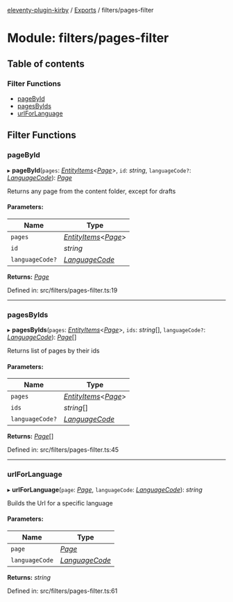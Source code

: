 [eleventy-plugin-kirby](../README.md) / [Exports](../modules.md) / filters/pages-filter

# Module: filters/pages-filter

## Table of contents

### Filter Functions

- [pageById](filters_pages_filter.md#pagebyid)
- [pagesByIds](filters_pages_filter.md#pagesbyids)
- [urlForLanguage](filters_pages_filter.md#urlforlanguage)

## Filter Functions

### pageById

▸ **pageById**(`pages`: [*EntityItems*](../interfaces/models/kirby/kirby-model.entityitems.md)<[*Page*](../interfaces/models/kirby/page-model.page.md)\>, `id`: *string*, `languageCode?`: [*LanguageCode*](models_language_model.md#languagecode)): [*Page*](../interfaces/models/kirby/page-model.page.md)

Returns any page from the content folder, except for drafts

#### Parameters:

Name | Type |
------ | ------ |
`pages` | [*EntityItems*](../interfaces/models/kirby/kirby-model.entityitems.md)<[*Page*](../interfaces/models/kirby/page-model.page.md)\> |
`id` | *string* |
`languageCode?` | [*LanguageCode*](models_language_model.md#languagecode) |

**Returns:** [*Page*](../interfaces/models/kirby/page-model.page.md)

Defined in: src/filters/pages-filter.ts:19

___

### pagesByIds

▸ **pagesByIds**(`pages`: [*EntityItems*](../interfaces/models/kirby/kirby-model.entityitems.md)<[*Page*](../interfaces/models/kirby/page-model.page.md)\>, `ids`: *string*[], `languageCode?`: [*LanguageCode*](models_language_model.md#languagecode)): [*Page*](../interfaces/models/kirby/page-model.page.md)[]

Returns list of pages by their ids

#### Parameters:

Name | Type |
------ | ------ |
`pages` | [*EntityItems*](../interfaces/models/kirby/kirby-model.entityitems.md)<[*Page*](../interfaces/models/kirby/page-model.page.md)\> |
`ids` | *string*[] |
`languageCode?` | [*LanguageCode*](models_language_model.md#languagecode) |

**Returns:** [*Page*](../interfaces/models/kirby/page-model.page.md)[]

Defined in: src/filters/pages-filter.ts:45

___

### urlForLanguage

▸ **urlForLanguage**(`page`: [*Page*](../interfaces/models/kirby/page-model.page.md), `languageCode`: [*LanguageCode*](models_language_model.md#languagecode)): *string*

Builds the Url for a specific language

#### Parameters:

Name | Type |
------ | ------ |
`page` | [*Page*](../interfaces/models/kirby/page-model.page.md) |
`languageCode` | [*LanguageCode*](models_language_model.md#languagecode) |

**Returns:** *string*

Defined in: src/filters/pages-filter.ts:61
